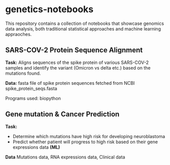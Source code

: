 # genetics-notebooks

This repository contains a collection of notebooks that showcase genomics data analysis, both traditional statistical approaches and machine learning appraoches. 

## SARS-COV-2 Protein Sequence Alignment 
**Task:** Aligns sequences of the spike protein of various SARS-COV-2 samples and identify the variant (Omicron vs delta etc.) based on the mutations found.

**Data:** fasta file of spike protein sequences fetched from NCBI spike_protein_seqs.fasta

Programs used:
biopython

## Gene mutation & Cancer Prediction
**Task:** 
- Determine which mutations have high risk for developing neuroblastoma 
- Predict whether patient will progress to high risk based on their gene expressions data **(ML)**

**Data** Mutations data, RNA expressions data, Clinical data


